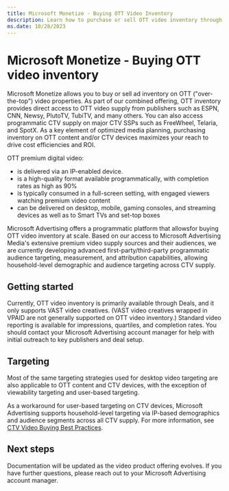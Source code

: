 ```yaml
---
title: Microsoft Monetize - Buying OTT Video Inventory
description: Learn how to purchase or sell OTT video inventory through Microsoft Monetize for ad transactions on OTT video properties.
ms.date: 10/28/2023
---
```


# Microsoft Monetize - Buying OTT video inventory

Microsoft Monetize allows you to buy or sell ad inventory on OTT ("over-the-top") video properties. As part of our combined offering, OTT inventory provides direct access to OTT video supply from publishers such as ESPN, CNN, Newsy, PlutoTV, TubiTV, and many others. You can also access programmatic CTV supply on major CTV SSPs such as FreeWheel, Telaria, and SpotX. As a key element of optimized media planning, purchasing inventory on OTT content and/or CTV devices maximizes your reach to drive cost efficiencies and ROI.

OTT premium digital video:

- is delivered via an IP-enabled device.
- is a high-quality format available programmatically, with completion rates as high as 90%
- is typically consumed in a full-screen setting, with engaged viewers watching premium video content
- can be delivered on desktop, mobile, gaming consoles, and streaming devices as well as to Smart TVs and set-top boxes

Microsoft Advertising offers a programmatic platform that allowsfor buying OTT video inventory at scale. Based on our access to Microsoft Advertising Media's extensive premium video supply sources and their audiences, we are currently developing advanced first-party/third-party programmatic audience targeting, measurement, and attribution capabilities, allowing household-level demographic and audience targeting across CTV supply.

## Getting started

Currently, OTT video inventory is primarily available through Deals, and it only supports VAST video creatives. (VAST video creatives wrapped in VPAID are not generally supported on OTT video inventory.) Standard video reporting is available for impressions, quartiles, and completion rates. You should contact your Microsoft Advertising account
manager for help with initial outreach to key publishers and deal setup.

## Targeting

Most of the same targeting strategies used for desktop video targeting are also applicable to OTT content and CTV devices, with the exception of viewability targeting and user-based targeting.

As a workaround for user-based targeting on CTV devices, Microsoft Advertising supports household-level targeting via IP-based demographics and audience segments across all CTV supply. For more information, see [CTV Video Buying Best Practices](ctv-video-buying-best-practices.md).

## Next steps

Documentation will be updated as the video product offering evolves. If you have further questions, please reach out to your Microsoft Advertising account manager.
